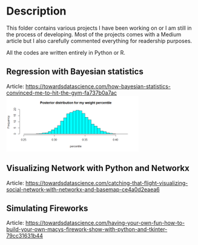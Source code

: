 # Description

This folder contains various projects I have been working on or I am still in the process of developing. Most of the projects comes with a Medium article but I also carefully commented everything for readership purposes.

All the codes are written entirely in Python or R.



## Regression with Bayesian statistics

Article: https://towardsdatascience.com/how-bayesian-statistics-convinced-me-to-hit-the-gym-fa737b0a7ac
<img src="/images/bayesian.png" width = "350"/>

## Visualizing Network with Python and Networkx

Article: https://towardsdatascience.com/catching-that-flight-visualizing-social-network-with-networkx-and-basemap-ce4a0d2eaea6

## Simulating Fireworks

Article: https://towardsdatascience.com/having-your-own-fun-how-to-build-your-own-macys-firework-show-with-python-and-tkinter-79cc31631b44

